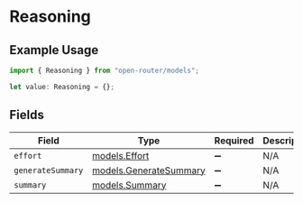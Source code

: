 # Reasoning

## Example Usage

```typescript
import { Reasoning } from "open-router/models";

let value: Reasoning = {};
```

## Fields

| Field                                                  | Type                                                   | Required                                               | Description                                            |
| ------------------------------------------------------ | ------------------------------------------------------ | ------------------------------------------------------ | ------------------------------------------------------ |
| `effort`                                               | [models.Effort](../models/effort.md)                   | :heavy_minus_sign:                                     | N/A                                                    |
| `generateSummary`                                      | [models.GenerateSummary](../models/generatesummary.md) | :heavy_minus_sign:                                     | N/A                                                    |
| `summary`                                              | [models.Summary](../models/summary.md)                 | :heavy_minus_sign:                                     | N/A                                                    |